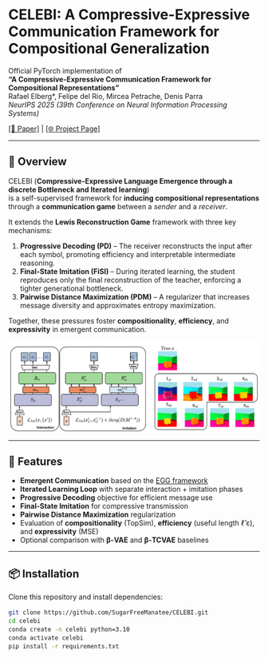 # CELEBI: A Compressive-Expressive Communication Framework for Compositional Generalization
Official PyTorch implementation of  
**“A Compressive-Expressive Communication Framework for Compositional Representations”**  
Rafael Elberg*, Felipe del Rio, Mircea Petrache, Denis Parra  
*NeurIPS 2025 (39th Conference on Neural Information Processing Systems)*  

[[📄 Paper]](https://arxiv.org/abs/2501.19182) | [[🌐 Project Page]](https://github.com/SugarFreeManatee/CELEBI)

---

## 🧠 Overview
CELEBI (**Compressive-Expressive Language Emergence through a discrete Bottleneck and Iterated learning**)  
is a self-supervised framework for **inducing compositional representations** through a **communication game**
between a _sender_ and a _receiver_.  

It extends the **Lewis Reconstruction Game** framework with three key mechanisms:

1. **Progressive Decoding (PD)** – The receiver reconstructs the input after each symbol, promoting efficiency and interpretable intermediate reasoning.  
2. **Final-State Imitation (FiSI)** – During iterated learning, the student reproduces only the final reconstruction of the teacher, enforcing a tighter generational bottleneck.  
3. **Pairwise Distance Maximization (PDM)** – A regularizer that increases message diversity and approximates entropy maximization.

Together, these pressures foster **compositionality**, **efficiency**, and **expressivity** in emergent communication.

<p align="center">
  <img src="figs/emergent_communication_model-1.png" width="600">
</p>

---

## 🚀 Features
- **Emergent Communication** based on the [EGG framework](https://github.com/facebookresearch/EGG)  
- **Iterated Learning Loop** with separate interaction + imitation phases  
- **Progressive Decoding** objective for efficient message use  
- **Final-State Imitation** for compressive transmission  
- **Pairwise Distance Maximization** regularization  
- Evaluation of **compositionality** (TopSim), **efficiency** (useful length ℓ̂ ε), and **expressivity** (MSE)  
- Optional comparison with **β-VAE** and **β-TCVAE** baselines  

---

## 📦 Installation
Clone this repository and install dependencies:
```bash
git clone https://github.com/SugarFreeManatee/CELEBI.git
cd celebi
conda create -n celebi python=3.10
conda activate celebi
pip install -r requirements.txt
